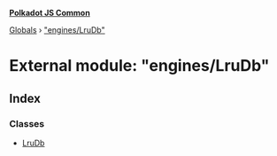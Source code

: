**[Polkadot JS Common](../README.md)**

[Globals](../globals.md) › ["engines/LruDb"](_engines_lrudb_.md)

# External module: "engines/LruDb"

## Index

### Classes

* [LruDb](../classes/_engines_lrudb_.lrudb.md)